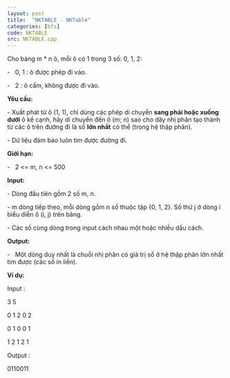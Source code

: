 ```yaml
---
layout: post
title:  "NKTABLE - NKTable"
categories: [bfs]
code: NKTABLE
src: NKTABLE.cpp
---
```




  


Cho bảng m \* n ô, mỗi ô có 1 trong 3 số: 0, 1, 2:

\-   0, 1 : ô được phép đi vào.

\-   2 : ô cấm, không được đi vào.

**Yêu cầu:** 

\- Xuất phát từ ô (1, 1), chỉ dùng các phép di chuyển **sang phải hoặc xuống dưới** ô kề cạnh, hãy di chuyển đến ô (m; n) sao cho dãy nhị phân tạo thành từ các ô trên đường đi là số **lớn nhất** có thể (trong hệ thập phân).

\- Dữ liệu đảm bảo luôn tìm được đường đi.

**Giới hạn:**

\-   2 <= m, n <= 500

  
**Input:** 

\- Dòng đầu tiên gồm 2 số m, n.

\- m dòng tiếp theo, mỗi dòng gồm n số thuộc tập {0, 1, 2}. Số thứ j ở dòng i biểu diễn ô (i, j) trên bảng.

\- Các số cùng dòng trong input cách nhau một hoặc nhiều dấu cách.

**Output:**

\-   Một dòng duy nhất là chuỗi nhị phân có giá trị số ở hệ thập phân lớn nhất tìm được (các số in liền).

**Ví dụ:** 

Input :

3 5

0 1 2 0 2

0 1 0 0 1

1 2 1 2 1

Output :

0110011

<!--more-->

